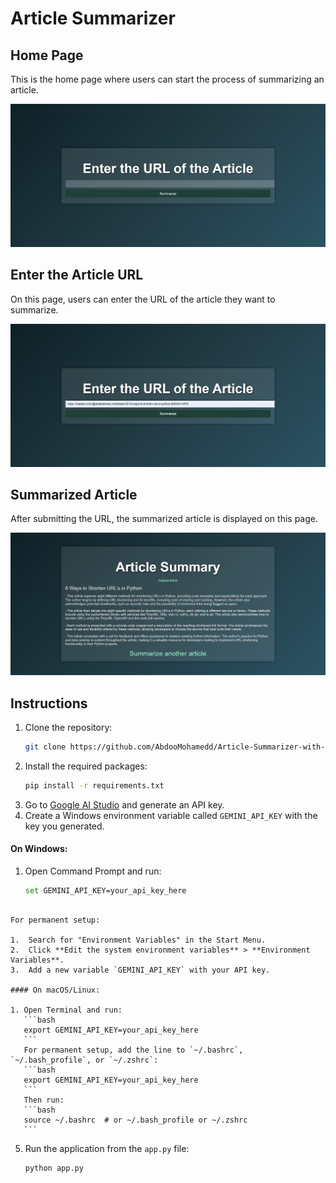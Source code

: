 # Article Summarizer

## Home Page

This is the home page where users can start the process of summarizing an article.

![Home Page](img/home.png)

## Enter the Article URL

On this page, users can enter the URL of the article they want to summarize.

![Enter URL](img/url.png)

## Summarized Article

After submitting the URL, the summarized article is displayed on this page.

![Summay](img/summay.png)

## Instructions

1. Clone the repository:
   ```sh
   git clone https://github.com/AbdooMohamedd/Article-Summarizer-with-Gemini-API.git
   ```
2. Install the required packages:
   ```sh
   pip install -r requirements.txt
   ```
3. Go to [Google AI Studio](https://aistudio.google.com/app/apikey) and generate an API key.
4. Create a Windows environment variable called `GEMINI_API_KEY` with the key you generated.

#### On Windows:

1. Open Command Prompt and run:
   ```bash
   set GEMINI_API_KEY=your_api_key_here
   ```

````

For permanent setup:

1.  Search for "Environment Variables" in the Start Menu.
2.  Click **Edit the system environment variables** > **Environment Variables**.
3.  Add a new variable `GEMINI_API_KEY` with your API key.

#### On macOS/Linux:

1. Open Terminal and run:
   ```bash
   export GEMINI_API_KEY=your_api_key_here
   ```
   For permanent setup, add the line to `~/.bashrc`, `~/.bash_profile`, or `~/.zshrc`:
   ```bash
   export GEMINI_API_KEY=your_api_key_here
   ```
   Then run:
   ```bash
   source ~/.bashrc  # or ~/.bash_profile or ~/.zshrc
   ```

````

5. Run the application from the `app.py` file:
   ```sh
   python app.py
   ```

```

```
